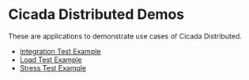 # Cicada Distributed Demos

These are applications to demonstrate use cases of Cicada Distributed.

- [Integration Test Example](rest-api/integration-tests)
- [Load Test Example](rest-api/load-test)
- [Stress Test Example](rest-api/stress-test)
